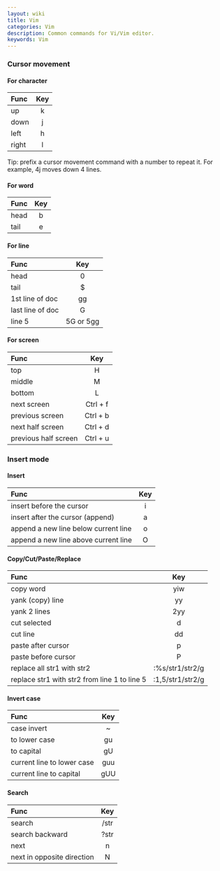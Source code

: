 ```yaml
---
layout: wiki
title: Vim
categories: Vim
description: Common commands for Vi/Vim editor.
keywords: Vim
---
```

### Cursor movement ###
#### For character ####

| Func | Key |
|:----|:---:|
| up | k |
| down | j  |
| left | h |
| right | l |

Tip: prefix a cursor movement command with a number to repeat it. For example, 4j moves down 4 lines.

#### For word ####

| Func | Key |
|:----|:---:|
| head | b |
| tail | e |

#### For line ####

| Func | Key |
|:----|:---:|
| head | 0 |
| tail | $ |
| 1st line of doc | gg |
| last line of doc | G |
| line 5 | 5G or 5gg |

#### For screen ####

| Func | Key |
|:----|:---:|
| top | H |
| middle | M |
| bottom | L |
| next screen | Ctrl + f |
| previous screen | Ctrl + b |
| next half screen | Ctrl + d |
| previous half screen | Ctrl + u |

### Insert mode ###
#### Insert ####

| Func | Key |
|:----|:---:|
| insert before the cursor | i |
| insert after the cursor (append) | a |
| append a new line below current line | o |
| append a new line above current line | O |

#### Copy/Cut/Paste/Replace ####

| Func | Key |
|:----|:---:|
| copy word | yiw |
| yank (copy) line | yy |
| yank 2 lines | 2yy |
| cut selected | d |
| cut line | dd |
| paste after cursor | p |
| paste before cursor | P |
| replace all str1 with str2 | :%s/str1/str2/g |
| replace str1 with str2 from line 1 to line 5| :1,5/str1/str2/g |

#### Invert case ####

| Func | Key |
|:----|:---:|
| case invert | ~ |
| to lower case | gu |
| to capital | gU |
| current line to lower case | guu |
| current line to capital | gUU |

#### Search ####

| Func | Key |
|:----|:---:|
| search | /str |
| search backward | ?str |
| next | n |
| next in opposite direction | N |
